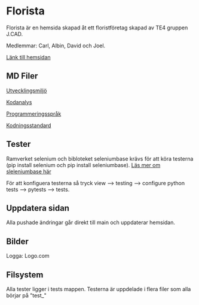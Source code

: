 # Florista
Florista är en hemsida skapad åt ett floristföretag skapad av TE4 gruppen J.CAD. 

Medlemmar: Carl, Albin, David och Joel.

[Länk till hemsidan](https://reimagined-dollop-1p9yrwl.pages.github.io/)

## MD Filer

[Utvecklingsmiljö](MD_files/Utvecklingsmiljö.md)

[Kodanalys](MD_files/Kodanalys.md)

[Programmeringsspråk](MD_files/Programmeringsspråk.md)

[Kodningsstandard](MD_files/Kodningsstandard.md)

## Tester
Ramverket selenium och bibloteket seleniumbase krävs för att köra testerna (pip install selenium och pip install seleniumbase).
[Läs mer om sleleniumbase här](https://seleniumbase.io/)

För att konfiguera testerna så tryck  view --> testing --> configure python tests --> pytests --> tests.

## Uppdatera sidan
Alla pushade ändringar går direkt till main och uppdaterar hemsidan.

## Bilder
Logga: 
  Logo.com

## Filsystem
Alla tester ligger i tests mappen. Testerna är uppdelade i flera filer som alla börjar på "test_"



